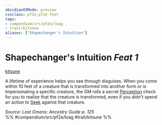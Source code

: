 ```yaml
---
obsidianUIMode: preview
cssclass: pf2e,pf2e-feat
tags:
- compendium/src/pf2e/loag
- trait/kitsune
aliases: ["Shapechanger's Intuition"]
---
```

# Shapechanger's Intuition  *Feat 1*  
[kitsune](kitsune-loag.md "Kitsune Ancestry & Heritage Trait")  


A lifetime of experience helps you see through disguises. When you come within 10 feet of a creature that is transformed into another form or is Impersonating a specific creature, the GM rolls a secret [Perception](skills.md#Perception) check for you to realize that the creature is transformed, even if you didn't spend an action to [Seek](seek.md) against that creature.

*Source: Lost Omens: Ancestry Guide p. 125*  
%% #compendium/src/pf2e/loag #trait/kitsune %%